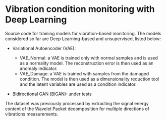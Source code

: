 # Vibration condition monitoring with Deep Learning
Source code for training models for vibration-based monitoring. The models considered so far are Deep Learning-based and unsupervised, listed below:
- Variational Autoencoder (VAE):
  - VAE_Normal: a VAE is trained only with normal samples and is used as a normality model. The reconstruction error is then used as an anomaly indicator.
  - VAE_Damage: a VAE is trained with samples from the damaged condition. The model is then used as a dimensionality reduction tool and the latent variables are used as a condition indicator.

- Bidirectional GAN (BiGAN): under tests

The dataset was previously processed by extracting the signal energy content of the Wavelet Packet decomposition for multiple directions of vibrations measurements.
